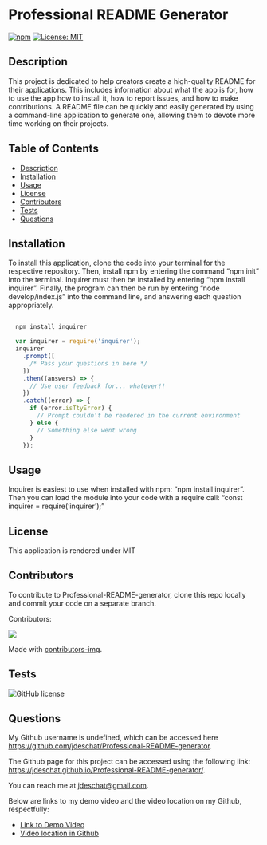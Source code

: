 # Professional README Generator

  [![npm](https://badge.fury.io/js/inquirer.svg)](http://badge.fury.io/js/inquirer)
  [![License: MIT](https://img.shields.io/badge/License-MIT-yellow.svg)](https://opensource.org/licenses/MIT)

  ## Description
  This project is dedicated to help creators create a high-quality README for their applications. This includes information about what the app is for, how to use the app how to install it, how to report issues, and how to make contributions. A README file can be quickly and easily generated by using a command-line application to generate one, allowing them to devote more time working on their projects.

  ## Table of Contents
  - [Description](#description)
  - [Installation](#installation)
  - [Usage](#usage)
  - [License](#license)
  - [Contributors](#contributors)
  - [Tests](#tests)
  - [Questions](#questions)

  ## Installation

  To install this application, clone the code into your terminal for the respective repository. Then, install npm by entering the command “npm init” into the terminal. Inquirer must then be installed by entering “npm install inquirer”. Finally, the program can then be run by entering “node develop/index.js” into the command line, and answering each question appropriately.

```JavaScript

  npm install inquirer

  var inquirer = require('inquirer');
  inquirer
    .prompt([
      /* Pass your questions in here */
    ])
    .then((answers) => {
      // Use user feedback for... whatever!!
    })
    .catch((error) => {
      if (error.isTtyError) {
        // Prompt couldn't be rendered in the current environment
      } else {
        // Something else went wrong
      }
    });
 ```

  ## Usage
  Inquirer is easiest to use when installed with npm: “npm install inquirer”. Then you can load the module into your code with a require call: “const inquirer = require(‘inquirer’);”

  ## License
This application is rendered under MIT

  ## Contributors
  To contribute to Professional-README-generator, clone this repo locally and commit your code on a separate branch.

  Contributors:

<a href="https://github.com/jdeschat/Professional-README-generator/graphs/contributors">
  <img src="https://contrib.rocks/image?repo=jdeschat/Professional-README-generator" />
</a>

Made with [contributors-img](https://contrib.rocks).

  ## Tests
  ![GitHub license](https://img.shields.io/badge/test-100%25-success)

  ## Questions
  My Github username is undefined, which can be accessed here https://github.com/jdeschat/Professional-README-generator.

  The Github page for this project can be accessed using the following link: https://jdeschat.github.io/Professional-README-generator/.

  You can reach me at jdeschat@gmail.com.

  Below are links to my demo video and the video location on my Github, respectfully:
  - [Link to Demo Video](https://youtu.be/)
  - [Video location in Github](https://github.com/jdeschat/Professional-README-generator/tree/main/assets/video)

